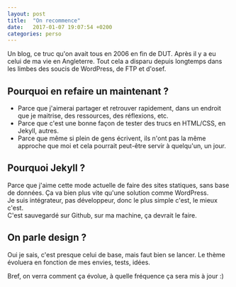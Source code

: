 ```yaml
---
layout: post
title:  "On recommence"
date:   2017-01-07 19:07:54 +0200
categories: perso
---
```


Un blog, ce truc qu'on avait tous en 2006 en fin de DUT. Après il y a eu celui de ma vie en Angleterre.
Tout cela a disparu depuis longtemps dans les limbes des soucis de WordPress, de FTP et d'osef.

## Pourquoi en refaire un maintenant ?

- Parce que j'aimerai partager et retrouver rapidement, dans un endroit que je maitrise, des ressources, des réflexions, etc.
- Parce que c'est une bonne façon de tester des trucs en HTML/CSS, en Jekyll, autres.
- Parce que même si plein de gens écrivent, ils n'ont pas la même approche que moi et cela pourrait peut-être servir à quelqu'un, un jour.

## Pourquoi Jekyll ?

Parce que j'aime cette mode actuelle de faire des sites statiques, sans base de données. Ça va bien plus vite qu'une solution comme WordPress.<br>
Je suis intégrateur, pas développeur, donc le plus simple c'est, le mieux c'est.<br>
C'est sauvegardé sur Github, sur ma machine, ça devrait le faire.

## On parle design ?

Oui je sais, c'est presque celui de base, mais faut bien se lancer.
Le thème évoluera en fonction de mes envies, tests, idées.

Bref, on verra comment ça évolue, à quelle fréquence ça sera mis à jour :)
